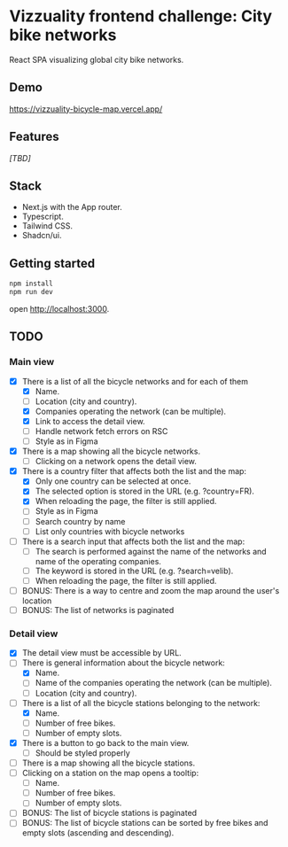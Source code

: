 # Vizzuality frontend challenge: City bike networks

React SPA visualizing global city bike networks.

## Demo

https://vizzuality-bicycle-map.vercel.app/

## Features

_[TBD]_

## Stack

- Next.js with the App router.
- Typescript.
- Tailwind CSS.
- Shadcn/ui.

## Getting started

```bash
npm install
npm run dev
```

open [http://localhost:3000](http://localhost:3000).

## TODO

### Main view

- [x] There is a list of all the bicycle networks and for each of them
  - [x] Name.
  - [ ] Location (city and country).
  - [x] Companies operating the network (can be multiple).
  - [x] Link to access the detail view.
  - [ ] Handle network fetch errors on RSC
  - [ ] Style as in Figma
- [x] There is a map showing all the bicycle networks.
  - [ ] Clicking on a network opens the detail view.
- [x] There is a country filter that affects both the list and the map:
  - [x] Only one country can be selected at once.
  - [x] The selected option is stored in the URL (e.g. ?country=FR).
  - [x] When reloading the page, the filter is still applied.
  - [ ] Style as in Figma
  - [ ] Search country by name
  - [ ] List only countries with bicycle networks
- [ ] There is a search input that affects both the list and the map:
  - [ ] The search is performed against the name of the networks and name of the operating companies.
  - [ ] The keyword is stored in the URL (e.g. ?search=velib).
  - [ ] When reloading the page, the filter is still applied.
- [ ] BONUS: There is a way to centre and zoom the map around the user's location
- [ ] BONUS: The list of networks is paginated

### Detail view

- [x] The detail view must be accessible by URL.
- [ ] There is general information about the bicycle network:
  - [x] Name.
  - [ ] Name of the companies operating the network (can be multiple).
  - [ ] Location (city and country).
- [ ] There is a list of all the bicycle stations belonging to the network:
  - [x] Name.
  - [ ] Number of free bikes.
  - [ ] Number of empty slots.
- [x] There is a button to go back to the main view.
  - [ ] Should be styled properly
- [ ] There is a map showing all the bicycle stations.
- [ ] Clicking on a station on the map opens a tooltip:
  - [ ] Name.
  - [ ] Number of free bikes.
  - [ ] Number of empty slots.
- [ ] BONUS: The list of bicycle stations is paginated
- [ ] BONUS: The list of bicycle stations can be sorted by free bikes and empty slots (ascending and descending).

